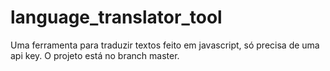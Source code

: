 # language_translator_tool
Uma ferramenta para traduzir textos feito em javascript, só precisa de uma api key.
O projeto está no branch master.
